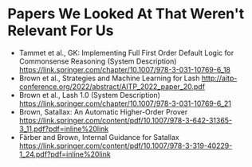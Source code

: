 # Papers We Looked At That Weren't Relevant For Us

- Tammet et al., GK: Implementing Full First Order Default Logic for Commonsense Reasoning (System Description) <https://link.springer.com/chapter/10.1007/978-3-031-10769-6_18>
- Brown et al., Strategies and Machine Learning for Lash <http://aitp-conference.org/2022/abstract/AITP_2022_paper_20.pdf>
- Brown et al., Lash 1.0 (System Description)
 <https://link.springer.com/chapter/10.1007/978-3-031-10769-6_21>
- Brown,  Satallax: An Automatic Higher-Order Prover <https://link.springer.com/content/pdf/10.1007/978-3-642-31365-3_11.pdf?pdf=inline%20link>
- Färber and Brown, Internal Guidance for Satallax <https://link.springer.com/content/pdf/10.1007/978-3-319-40229-1_24.pdf?pdf=inline%20link>

